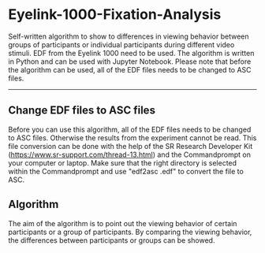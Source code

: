 # Eyelink-1000-Fixation-Analysis
Self-written algorithm to show to differences in viewing behavior between groups of participants or individual participants during different video stimuli. EDF from the Eyelink 1000 need to be used. The algorithm is written in Python and can be used with Jupyter Notebook. Please note that before the algorithm can be used, all of the EDF files needs to be changed to ASC files.

---------------
## Change EDF files to ASC files
Before you can use this algorithm, all of the EDF files needs to be changed to ASC files. Otherwise the results from the experiment cannot be read. This file conversion can be done with the help of the SR Research Developer Kit (https://www.sr-support.com/thread-13.html) and the Commandprompt on your computer or laptop. Make sure that the right directory is selected within the Commandprompt and use "edf2asc <filename>.edf" to convert the file to ASC.

## Algorithm
The aim of the algorithm is to point out the viewing behavior of certain participants or a group of participants. By comparing the viewing behavior, the differences between participants or groups can be showed.
